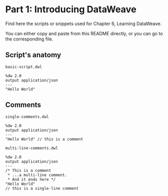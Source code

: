 # Part 1: Introducing DataWeave

Find here the scripts or snippets used for Chapter 6, Learning DataWeave.

You can either copy and paste from this README directly, or you can go to the corresponding file.

## Script's anatomy

`basic-script.dwl`

```dataweave
%dw 2.0
output application/json
---
"Hello World"
```

## Comments

`single-comments.dwl`

```dataweave
%dw 2.0
output application/json
---
"Hello World" // this is a comment
```

`multi-line-comments.dwl`

```dataweave
%dw 2.0
output application/json
---
/* This is a comment
 * ...a multi-line comment.
 * And it ends here */
"Hello World" 
// this is a single-line comment
```
